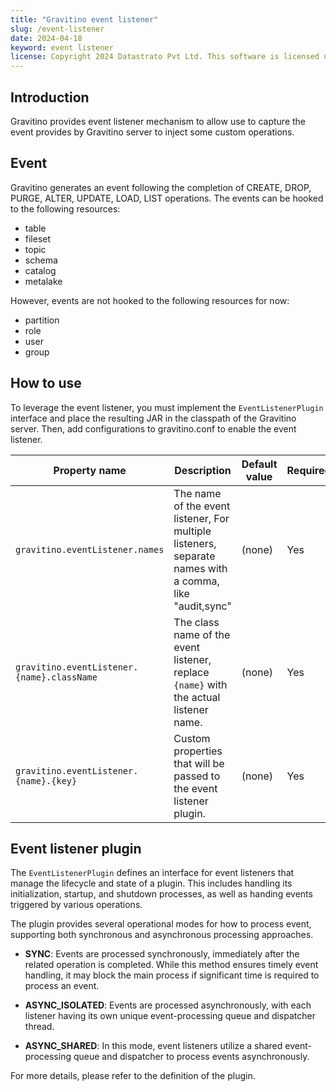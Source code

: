 ```yaml
---
title: "Gravitino event listener"
slug: /event-listener
date: 2024-04-18
keyword: event listener
license: Copyright 2024 Datastrato Pvt Ltd. This software is licensed under the Apache License version 2.
---
```


## Introduction

Gravitino provides event listener mechanism to allow use to capture the event provides by Gravitino server to inject some custom operations.

## Event 

Gravitino generates an event following the completion of CREATE, DROP, PURGE, ALTER, UPDATE, LOAD, LIST operations. The events can be hooked to the following resources:

- table
- fileset
- topic
- schema
- catalog
- metalake

However, events are not hooked to the following resources for now:

- partition
- role
- user
- group

## How to use

To leverage the event listener, you must implement the `EventListenerPlugin` interface and place the resulting JAR in the classpath of the Gravitino server. Then, add configurations to gravitino.conf to enable the event listener.

| Property name                              | Description                                                                                            | Default value | Required | Since Version |
|--------------------------------------------|--------------------------------------------------------------------------------------------------------|---------------|----------|---------------|
| `gravitino.eventListener.names`            | The name of the event listener, For multiple listeners, separate names with a comma, like "audit,sync" | (none)        | Yes      | 0.5.0         |
| `gravitino.eventListener.{name}.className` | The class name of the event listener, replace `{name}` with the actual listener name.                  | (none)        | Yes      | 0.5.0         | 
| `gravitino.eventListener.{name}.{key}`     | Custom properties that will be passed to the event listener plugin.                                    | (none)        | Yes      | 0.5.0         | 

## Event listener plugin

The `EventListenerPlugin` defines an interface for event listeners that manage the lifecycle and state of a plugin. This includes handling its initialization, startup, and shutdown processes, as well as handing events triggered by various operations.

The plugin provides several operational modes for how to process event, supporting both synchronous and asynchronous processing approaches. 

- **SYNC**: Events are processed synchronously, immediately after the related operation is completed. While this method ensures timely event handling, it may block the main process if significant time is required to process an event.

- **ASYNC_ISOLATED**: Events are processed asynchronously, with each listener having its own unique event-processing queue and dispatcher thread. 

- **ASYNC_SHARED**: In this mode, event listeners utilize a shared event-processing queue and dispatcher to process events asynchronously. 

For more details, please refer to the definition of the plugin.

